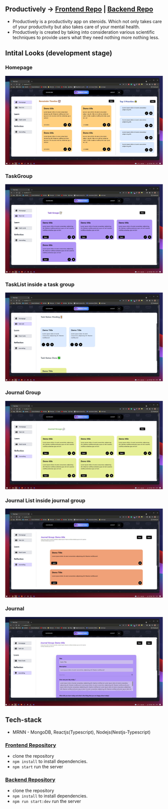 ## Productively → [Frontend Repo](https://github.com/pratik-codes/Productively-Frontend) | [Backend Repo](https://github.com/pratik-codes/productively-backend)
- Productively is a productivity app on steroids. Which not only takes care of your productivity but also takes care of your mental health.
- Productively is created by taking into consideration various scientific techniques to provide users what they need nothing more nothing less.

## Intital Looks (development stage)

### Homepage
![Image](https://github.com/pratik-codes/Productively/blob/main/Screenshot%202021-07-29%20201740.jpg)

### TaskGroup
![Image](https://github.com/pratik-codes/Productively/blob/main/Screenshot%202021-07-29%20201804.jpg)

### TaskList  inside a task group
![Image](https://github.com/pratik-codes/Productively/blob/main/Screenshot%202021-07-29%20201825.jpg)

### Journal Group 
![Image](https://github.com/pratik-codes/Productively/blob/main/Screenshot%202021-07-29%20201840.jpg)

### Journal List inside journal group 
![Image](https://github.com/pratik-codes/Productively/blob/main/Screenshot%202021-07-29%20201850.jpg)

### Journal
![Image](https://github.com/pratik-codes/Productively/blob/main/Screenshot%202021-07-29%20201915.jpg)



## Tech-stack
- MRNN - MongoDB, Reactjs(Typescript), Nodejs(Nestjs-Typescript) 


### [Frontend Repository](https://github.com/pratik-codes/Productively-Frontend)
- clone the repository 
- `npm install` to install dependencies.
- `npm start` run the server 

### [Backend Repository](https://github.com/pratik-codes/productively-backend)
- clone the repository 
- `npm install` to install dependencies.
- `npm run start:dev` run the server 

